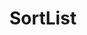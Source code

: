 # SortList

<wc-sort-list
  style="width: 300px;"
  debug="true"
  disabled="false"
  items='[
    "Choix 1",
    "Choix 2",
    "Choix 3"
  ]'>
</wc-sort-list>

